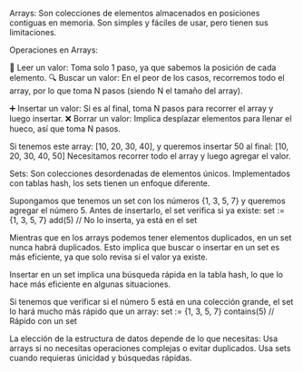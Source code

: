 Arrays: Son colecciones de elementos almacenados en posiciones contiguas en memoria. Son simples y fáciles de usar, pero tienen sus limitaciones.

Operaciones en Arrays:

📖 Leer un valor: Toma solo 1 paso, ya que sabemos la posición de cada elemento.
🔍 Buscar un valor: En el peor de los casos, recorremos todo el array, por lo que toma N pasos (siendo N el tamaño del array).

➕ Insertar un valor: Si es al final, toma N pasos para recorrer el array y luego insertar.
❌ Borrar un valor: Implica desplazar elementos para llenar el hueco, así que toma N pasos.

Si tenemos este array: [10, 20, 30, 40], y queremos insertar 50 al final:
[10, 20, 30, 40, 50]
Necesitamos recorrer todo el array y luego agregar el valor.

Sets: Son colecciones desordenadas de elementos únicos. Implementados con tablas hash, los sets tienen un enfoque diferente.

Supongamos que tenemos un set con los números {1, 3, 5, 7} y queremos agregar el número 5. Antes de insertarlo, el set verifica si ya existe:
set := {1, 3, 5, 7}
add(5) // No lo inserta, ya está en el set

Mientras que en los arrays podemos tener elementos duplicados, en un set nunca habrá duplicados. Esto implica que buscar o insertar en un set es más eficiente, ya que solo revisa si el valor ya existe.

Insertar en un set implica una búsqueda rápida en la tabla hash, lo que lo hace más eficiente en algunas situaciones.

Si tenemos que verificar si el número 5 está en una colección grande, el set lo hará mucho más rápido que un array:
set := {1, 3, 5, 7}
contains(5) // Rápido con un set

La elección de la estructura de datos depende de lo que necesitas:
Usa arrays si no necesitas operaciones complejas o evitar duplicados.
Usa sets cuando requieras únicidad y búsquedas rápidas.


